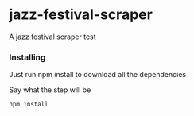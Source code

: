 # jazz-festival-scraper
A jazz festival scraper test


### Installing

Just run npm install to download all the dependencies

Say what the step will be

```
npm install
```
